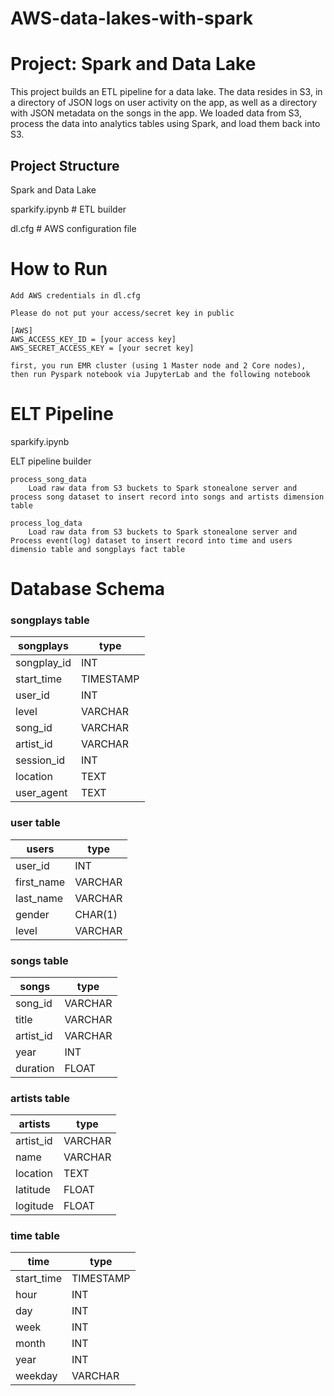 # AWS-data-lakes-with-spark

# Project: Spark and Data Lake

This project builds an ETL pipeline for a data lake. The data resides in S3, in a directory of JSON logs on user activity on the app, as well as a directory with JSON metadata on the songs in the app. We loaded data from S3, process the data into analytics tables using Spark, and load them back into S3.

## Project Structure

Spark and Data Lake

sparkify.ipynb              # ETL builder

dl.cfg                      # AWS configuration file


# How to Run

    Add AWS credentials in dl.cfg

    Please do not put your access/secret key in public

    [AWS]
    AWS_ACCESS_KEY_ID = [your access key]
    AWS_SECRET_ACCESS_KEY = [your secret key]
    
    first, you run EMR cluster (using 1 Master node and 2 Core nodes), then run Pyspark notebook via JupyterLab and the following notebook


# ELT Pipeline
sparkify.ipynb

ELT pipeline builder

    process_song_data
        Load raw data from S3 buckets to Spark stonealone server and process song dataset to insert record into songs and artists dimension table

    process_log_data
        Load raw data from S3 buckets to Spark stonealone server and Process event(log) dataset to insert record into time and users dimensio table and songplays fact table

# Database Schema

### songplays table

|songplays| 	type|
|--------|----------|
|songplay_id |	INT|
|start_time |	TIMESTAMP|
|user_id 	|INT|
|level 	|VARCHAR|
|song_id 	|VARCHAR|
|artist_id |	VARCHAR|
|session_id 	|INT|
|location |	TEXT|
|user_agent |	TEXT|

### user table

|users |	type|
|---------|--------|
|user_id |	INT|
|first_name |	VARCHAR|
|last_name |	VARCHAR|
|gender |	CHAR(1)|
|level |	VARCHAR|

### songs table

|songs |	type|
|---------|--------|
|song_id |	VARCHAR|
|title |	VARCHAR|
|artist_id |	VARCHAR|
|year |	INT|
|duration |	FLOAT|

### artists table

|artists |	type|
|---------|--------|
|artist_id| 	VARCHAR|
|name |	VARCHAR|
|location |	TEXT|
|latitude |	FLOAT|
|logitude |	FLOAT|

### time table

|time |	type|
|---------|--------|
|start_time |	TIMESTAMP|
|hour 	|INT|
|day 	|INT|
|week 	|INT|
|month 	|INT|
|year 	|INT|
|weekday |	VARCHAR|

